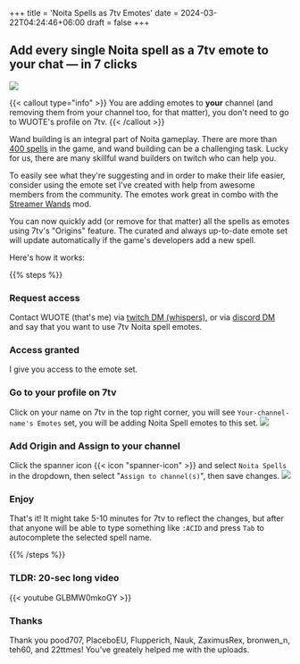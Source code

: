 +++
title = 'Noita Spells as 7tv Emotes'
date = 2024-03-22T04:24:46+06:00
draft = false
+++

## Add every single Noita spell as a 7tv emote to your chat — in 7 clicks

![](/images/chatcard.webp)

{{< callout type="info" >}}
You are adding emotes to **your** channel (and removing them from your channel too, for that matter), you don't need to go to WUOTE's profile on 7tv.
{{< /callout >}}

Wand building is an integral part of Noita gameplay. There are more than [400 spells](https://7tv.app/emote-sets/64c6b5b7d5a34030d08eb201) in the game, and wand building can be a challenging task. Lucky for us, there are many skillful wand builders on twitch who can help you.

To easily see what they're suggesting and in order to make their life easier, consider using the emote set I've created with help from awesome members from the community. The emotes work great in combo with the [Streamer Wands](https://runfast.stream/streamerwandsmanual) mod.

You can now quickly add (or remove for that matter) all the spells as emotes using 7tv's "Origins" feature. The curated and always up-to-date emote set will update automatically if the game's developers add a new spell.

Here's how it works:

{{% steps %}}

### Request access

Contact WUOTE (that's me) via [twitch DM (whispers)](https://twitch.tv/wuote), or via [discord DM](https://discord.com/users/790836281927663626) and say that you want to use 7tv Noita spell emotes.

### Access granted

I give you access to the emote set.

### Go to your profile on 7tv

Click on your name on 7tv in the top right corner, you will see `Your-channel-name's Emotes` set, you will be adding Noita Spell emotes to this set.
![](/images/7tv_main_channels_emotes_set.webp)

### Add Origin and Assign to your channel

Click the spanner icon {{< icon "spanner-icon" >}} and select `Noita Spells` in the dropdown, then select "`Assign to channel(s)`", then save changes.
![](/images/7tv_origin_added.webp)

### Enjoy

That's it! It might take 5-10 minutes for 7tv to reflect the changes, but after that anyone will be able to type something like `:ACID` and press `Tab` to autocomplete the selected spell name.

{{% /steps %}}

### TLDR: 20-sec long video

{{< youtube GLBMW0mkoGY >}}

### Thanks

Thank you pood707, PlaceboEU, Flupperich, Nauk, ZaximusRex, bronwen_n, teh60, and 22ttmes! You've greately helped me with the uploads.

